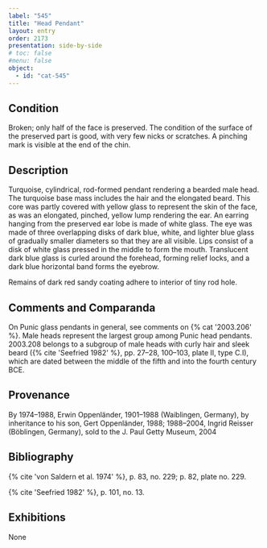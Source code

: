 ```yaml
---
label: "545"
title: "Head Pendant"
layout: entry
order: 2173
presentation: side-by-side
# toc: false
#menu: false 
object:
  - id: "cat-545"
---
```


## Condition

Broken; only half of the face is preserved. The condition of the surface of the preserved part is good, with very few nicks or scratches. A pinching mark is visible at the end of the chin.

## Description

Turquoise, cylindrical, rod-formed pendant rendering a bearded male head. The turquoise base mass includes the hair and the elongated beard. This core was partly covered with yellow glass to represent the skin of the face, as was an elongated, pinched, yellow lump rendering the ear. An earring hanging from the preserved ear lobe is made of white glass. The eye was made of three overlapping disks of dark blue, white, and lighter blue glass of gradually smaller diameters so that they are all visible. Lips consist of a disk of white glass pressed in the middle to form the mouth. Translucent dark blue glass is curled around the forehead, forming relief locks, and a dark blue horizontal band forms the eyebrow.

Remains of dark red sandy coating adhere to interior of tiny rod hole.

## Comments and Comparanda

On Punic glass pendants in general, see comments on {% cat '2003.206' %}. Male heads represent the largest group among Punic head pendants. 2003.208 belongs to a subgroup of male heads with curly hair and sleek beard ({% cite 'Seefried 1982' %}, pp. 27–28, 100–103, plate II, type C.I), which are dated between the middle of the fifth and into the fourth century BCE.

## Provenance

By 1974–1988, Erwin Oppenländer, 1901–1988 (Waiblingen, Germany), by inheritance to his son, Gert Oppenländer, 1988; 1988–2004, Ingrid Reisser (Böblingen, Germany), sold to the J. Paul Getty Museum, 2004

## Bibliography

{% cite 'von Saldern et al. 1974' %}, p. 83, no. 229; p. 82, plate no. 229.

{% cite 'Seefried 1982' %}, p. 101, no. 13.

## Exhibitions

None